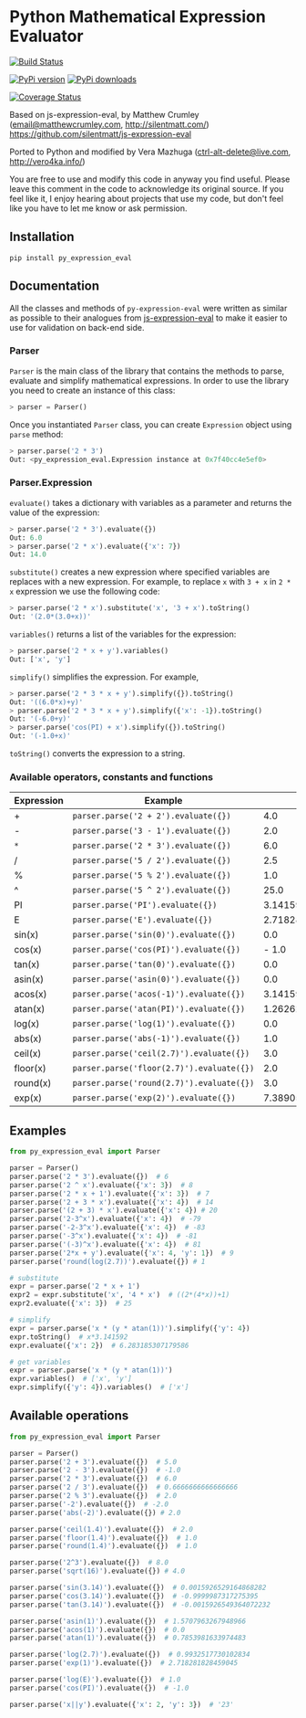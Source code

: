 # Python Mathematical Expression Evaluator

[![Build Status](https://travis-ci.org/Axiacore/py-expression-eval.svg?branch=master)](https://travis-ci.org/Axiacore/py-expression-eval)

[![PyPi version](https://img.shields.io/pypi/v/py_expression_eval.svg)](https://pypi.python.org/pypi/py_expression_eval/)
[![PyPi downloads](https://img.shields.io/pypi/dm/py_expression_eval.svg)](https://pypi.python.org/pypi/py_expression_eval/)

[![Coverage Status](https://coveralls.io/repos/github/Axiacore/py-expression-eval/badge.svg?branch=master)](https://coveralls.io/github/Axiacore/py-expression-eval?branch=master)

Based on js-expression-eval, by Matthew Crumley (email@matthewcrumley.com, http://silentmatt.com/)
https://github.com/silentmatt/js-expression-eval

Ported to Python and modified by Vera Mazhuga (ctrl-alt-delete@live.com, http://vero4ka.info/)

You are free to use and modify this code in anyway you find useful. Please leave this comment in the code
to acknowledge its original source. If you feel like it, I enjoy hearing about projects that use my code,
but don't feel like you have to let me know or ask permission.

## Installation

    pip install py_expression_eval
    
## Documentation

All the classes and methods of ``py-expression-eval`` were written as similar as possible to their analogues from   [js-expression-eval](https://github.com/silentmatt/js-expression-eval) to make it easier to use for validation on back-end side.

### Parser


``Parser`` is the main class of the library that contains the methods to parse, evaluate and simplify mathematical expressions. In order to use the library you need to create an instance of this class:

```python
> parser = Parser()
```

Once you instantiated ``Parser`` class, you can create ``Expression`` object using ``parse`` method:

```python
> parser.parse('2 * 3')
Out: <py_expression_eval.Expression instance at 0x7f40cc4e5ef0>
```

### Parser.Expression

``evaluate()`` takes a dictionary with variables as a parameter and returns the value of the expression:

```python
> parser.parse('2 * 3').evaluate({})
Out: 6.0
> parser.parse('2 * x').evaluate({'x': 7})
Out: 14.0
```

``substitute()`` creates a new expression where specified variables are replaces with a new expression. For example, to replace ``x`` with ``3 + x`` in ``2 * x`` expression we use the following code:

```python
> parser.parse('2 * x').substitute('x', '3 + x').toString()
Out: '(2.0*(3.0+x))'
```

``variables()`` returns a list of the variables for the expression:

```python
> parser.parse('2 * x + y').variables()
Out: ['x', 'y']
```

``simplify()`` simplifies the expression. For example,

```python
> parser.parse('2 * 3 * x + y').simplify({}).toString()
Out: '((6.0*x)+y)'
> parser.parse('2 * 3 * x + y').simplify({'x': -1}).toString()
Out: '(-6.0+y)'
> parser.parse('cos(PI) + x').simplify({}).toString()
Out: '(-1.0+x)'
```

``toString()`` converts the expression to a string.

### Available operators, constants and functions

| Expression | Example | Output
| ---------- | ------- | ------ 
| +          | ``parser.parse('2 + 2').evaluate({})`` | 4.0
| -          | ``parser.parse('3 - 1').evaluate({})`` | 2.0
| `*`          | ``parser.parse('2 * 3').evaluate({})`` | 6.0
| /          | ``parser.parse('5 / 2').evaluate({})`` | 2.5
| %          | ``parser.parse('5 % 2').evaluate({})`` | 1.0
| ^          | ``parser.parse('5 ^ 2').evaluate({})`` | 25.0
| PI         | ``parser.parse('PI').evaluate({})`` | 3.141592653589793
| E          | ``parser.parse('E').evaluate({})`` | 2.718281828459045
| sin(x)     | ``parser.parse('sin(0)').evaluate({})`` | 0.0
| cos(x)     | ``parser.parse('cos(PI)').evaluate({})`` | - 1.0
| tan(x)     | ``parser.parse('tan(0)').evaluate({})`` | 0.0
| asin(x)     | ``parser.parse('asin(0)').evaluate({})`` | 0.0
| acos(x)     | ``parser.parse('acos(-1)').evaluate({})`` | 3.141592653589793
| atan(x)    | ``parser.parse('atan(PI)').evaluate({})`` | 1.2626272556789118
| log(x)    | ``parser.parse('log(1)').evaluate({})`` | 0.0
| abs(x)    | ``parser.parse('abs(-1)').evaluate({})`` | 1.0
| ceil(x)    | ``parser.parse('ceil(2.7)').evaluate({})`` | 3.0
| floor(x)    | ``parser.parse('floor(2.7)').evaluate({})`` | 2.0
| round(x)    | ``parser.parse('round(2.7)').evaluate({})`` | 3.0
| exp(x)    | ``parser.parse('exp(2)').evaluate({})`` | 7.38905609893065

## Examples

```python
from py_expression_eval import Parser

parser = Parser()
parser.parse('2 * 3').evaluate({})  # 6
parser.parse('2 ^ x').evaluate({'x': 3})  # 8
parser.parse('2 * x + 1').evaluate({'x': 3})  # 7
parser.parse('2 + 3 * x').evaluate({'x': 4})  # 14
parser.parse('(2 + 3) * x').evaluate({'x': 4}) # 20
parser.parse('2-3^x').evaluate({'x': 4})  # -79
parser.parse('-2-3^x').evaluate({'x': 4})  # -83
parser.parse('-3^x').evaluate({'x': 4})  # -81
parser.parse('(-3)^x').evaluate({'x': 4})  # 81
parser.parse('2*x + y').evaluate({'x': 4, 'y': 1})  # 9
parser.parse('round(log(2.7))').evaluate({}) # 1

# substitute
expr = parser.parse('2 * x + 1')
expr2 = expr.substitute('x', '4 * x')  # ((2*(4*x))+1)
expr2.evaluate({'x': 3})  # 25

# simplify
expr = parser.parse('x * (y * atan(1))').simplify({'y': 4})
expr.toString()  # x*3.141592
expr.evaluate({'x': 2})  # 6.283185307179586

# get variables
expr = parser.parse('x * (y * atan(1))')
expr.variables()  # ['x', 'y']
expr.simplify({'y': 4}).variables()  # ['x']
```

Available operations
--------------------

```python
from py_expression_eval import Parser

parser = Parser()
parser.parse('2 + 3').evaluate({})  # 5.0
parser.parse('2 - 3').evaluate({})  # -1.0
parser.parse('2 * 3').evaluate({})  # 6.0
parser.parse('2 / 3').evaluate({})  # 0.6666666666666666
parser.parse('2 % 3').evaluate({})  # 2.0
parser.parse('-2').evaluate({})  # -2.0
parser.parse('abs(-2)').evaluate({}) # 2.0

parser.parse('ceil(1.4)').evaluate({})  # 2.0
parser.parse('floor(1.4)').evaluate({})  # 1.0
parser.parse('round(1.4)').evaluate({})  # 1.0

parser.parse('2^3').evaluate({})  # 8.0
parser.parse('sqrt(16)').evaluate({}) # 4.0

parser.parse('sin(3.14)').evaluate({})  # 0.0015926529164868282
parser.parse('cos(3.14)').evaluate({})  # -0.9999987317275395
parser.parse('tan(3.14)').evaluate({})  # -0.0015926549364072232

parser.parse('asin(1)').evaluate({})  # 1.5707963267948966
parser.parse('acos(1)').evaluate({})  # 0.0
parser.parse('atan(1)').evaluate({})  # 0.7853981633974483

parser.parse('log(2.7)').evaluate({})  # 0.9932517730102834
parser.parse('exp(1)').evaluate({})  # 2.718281828459045

parser.parse('log(E)').evaluate({})  # 1.0
parser.parse('cos(PI)').evaluate({})  # -1.0

parser.parse('x||y').evaluate({'x': 2, 'y': 3})  # '23'
```
